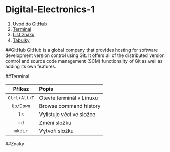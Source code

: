 # Digital-Electronics-1

1. [Uvod do GitHub](#GitHub)
2. [Terminal](#Terminal)
3. [List znaku](#znaky)
4. [Tabulky](#tabulky)


##GitHub
GitHub is a global company that provides hosting for software development version control using Git. 
It offers all of the distributed version control and source code management (SCM)
functionality of Git as well as adding its own features. 

##Terminal

| **Příkaz** | **Popis** |
| :-: | :-- |
| `Ctrl+Alt+T` | Otevře terminál v Linuxu |
| `Up/Down` | Browse command history |
| `ls` | Vylistuje věci ve složce |
| `cd` | Změní složku |
| `mkdir` | Vytvoří složku |

##Znaky

